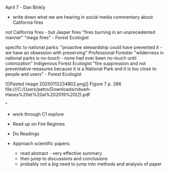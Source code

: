 April 7 - Dan Binkly

- write down what we are hearing in social media commentary about California fires


not California fires - but Jasper fires
"fires burning in an unprecedented manner"
"mega fires" - Forest Ecologist

specific to national parks:
"proactive stewardship could have prevented it - we have an obsession with preserving" Professional Forester
"wilderness in national parks is no-touch - none had ever been no-touch until colonization" Indigenous Forest Ecologist
"fire suppression and not preventative measures because it is a National Park and it is too close to people and users" - Forest Ecologist


![[Pasted image 20250112234802.png]]
Figure 7 p. 266
file:///C:/Users/petro/Downloads/nduwh-Hanes%20et%20al%202019%20(2).pdf 

"
- work through C1 explore
- Read up on Fire Regimes
- Do Readings

- Approach scientific papers:
	- read abstract - very effective summary
	- then  jump to discussions and conclusions
	- probably not a big need to jump into methods and analysis of paper